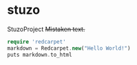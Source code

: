 stuzo
=====

StuzoProject
~~Mistaken text.~~

```php
require 'redcarpet'
markdown = Redcarpet.new("Hello World!")
puts markdown.to_html
```
